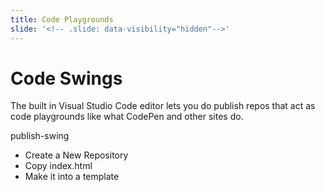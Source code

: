 ```yaml
---
title: Code Playgrounds
slide: '<!-- .slide: data-visibility="hidden"-->'
---
```


<!-- .slide: data-state="layout-title" class="bg-dark"-->

# Code Swings

> >

The built in Visual Studio Code editor lets you do publish repos that act as code playgrounds like what CodePen and other sites do.

publish-swing

- Create a New Repository
- Copy index.html
- Make it into a template
